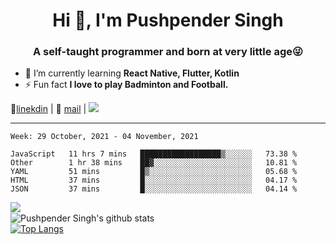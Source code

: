 <h1 align="center">Hi 👋, I'm Pushpender Singh</h1>
<h3 align="center">A self-taught programmer and born at very little age😜</h3>

- 🌱 I’m currently learning **React Native, Flutter, Kotlin**
- ⚡ Fun fact **I love to play Badminton and Football.**

👔[linekdin](https://www.linkedin.com/in/pushpender-singh-240061202/) | 📧 [mail](mailto:pushpendersingh@p2devs.com) | ![](https://komarev.com/ghpvc/?username=pushpender-singh-ap&color=blue)


---

<!--START_SECTION:waka-->
```text
Week: 29 October, 2021 - 04 November, 2021

JavaScript   11 hrs 7 mins   ██████████████████▒░░░░░░   73.38 % 
Other        1 hr 38 mins    ██▓░░░░░░░░░░░░░░░░░░░░░░   10.81 % 
YAML         51 mins         █▒░░░░░░░░░░░░░░░░░░░░░░░   05.68 % 
HTML         37 mins         █░░░░░░░░░░░░░░░░░░░░░░░░   04.17 % 
JSON         37 mins         █░░░░░░░░░░░░░░░░░░░░░░░░   04.14 % 
```
<!--END_SECTION:waka-->

<img align="left" src="https://github-readme-streak-stats.herokuapp.com/?user=pushpender-singh-ap&theme=dark" /></br>
![Pushpender Singh's github stats](https://github-readme-stats.vercel.app/api?username=pushpender-singh-ap&show_icons=true&theme=radical&count_private=true)</br>
[![Top Langs](https://github-readme-stats.vercel.app/api/top-langs/?username=pushpender-singh-ap&theme=radical)](https://github.com/pushpender-singh-ap/github-readme-stats)
